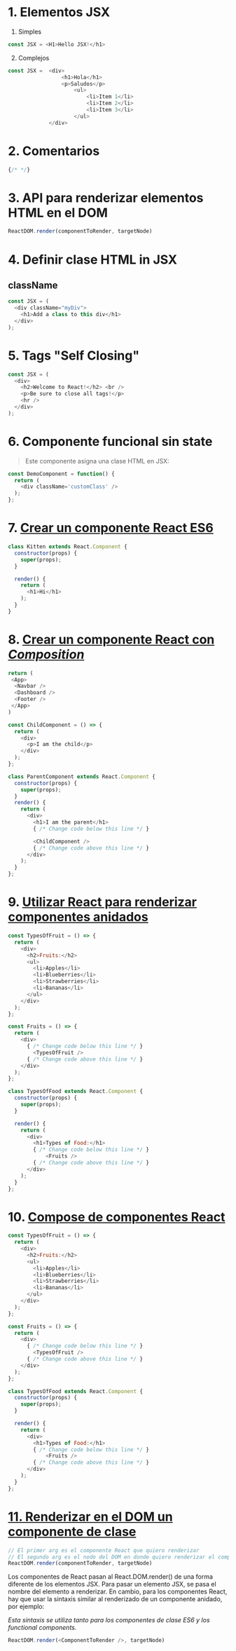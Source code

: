 # 1. Elementos JSX

1. Simples

```js
const JSX = <H1>Hello JSX!</h1>
```


2. Complejos

```js
const JSX =  <div>
                 <h1>Hola</h1>
                 <p>Saludos</p>
                     <ul>
                         <li>Item 1</li>
                         <li>Item 2</li>
                         <li>Item 3</li>
                     </ul>
             </div>
```

# 2. Comentarios

```js
{/* */}
```

# 3. API para renderizar elementos HTML en el DOM

```js
ReactDOM.render(componentToRender, targetNode)
```

# 4. Definir clase HTML in JSX

## className
```js
const JSX = (
  <div className="myDiv">
    <h1>Add a class to this div</h1>
  </div>
);
```

# 5. Tags "Self Closing"

```js
const JSX = (
  <div>
    <h2>Welcome to React!</h2> <br />
    <p>Be sure to close all tags!</p>
    <hr />
  </div>
);
```

# 6. Componente funcional sin state

> Este componente asigna una clase HTML en JSX:
```js
const DemoComponent = function() {
  return (
    <div className='customClass' />
  );
};
```

# 7. [Crear un componente React ES6](https://github.com/nvizcarra/FCC_Exercises/blob/ef03cb240d1388345e06c8c5cb137d169d1fdd22/03%20Front_End_Development_Libraries/React/08%20Create%20a%20React%20Component.md)

```js
class Kitten extends React.Component {
  constructor(props) {
    super(props);
  }

  render() {
    return (
      <h1>Hi</h1>
    );
  }
}
```

# 8. [Crear un componente React con *Composition*](https://github.com/nvizcarra/FCC_Exercises/blob/ef03cb240d1388345e06c8c5cb137d169d1fdd22/03%20Front_End_Development_Libraries/React/09%20Create%20a%20Component%20with%20Composition.md)

```js
return (
 <App>
  <Navbar />
  <Dashboard />
  <Footer />
 </App>
)
```

```js
const ChildComponent = () => {
  return (
    <div>
      <p>I am the child</p>
    </div>
  );
};

class ParentComponent extends React.Component {
  constructor(props) {
    super(props);
  }
  render() {
    return (
      <div>
        <h1>I am the parent</h1>
        { /* Change code below this line */ }

        <ChildComponent />
        { /* Change code above this line */ }
      </div>
    );
  }
};
```

# 9. [Utilizar React para renderizar componentes anidados](https://github.com/nvizcarra/FCC_Exercises/blob/ef03cb240d1388345e06c8c5cb137d169d1fdd22/03%20Front_End_Development_Libraries/React/10%20Use%20React%20to%20Render%20Nested%20Components.md)

```js
const TypesOfFruit = () => {
  return (
    <div>
      <h2>Fruits:</h2>
      <ul>
        <li>Apples</li>
        <li>Blueberries</li>
        <li>Strawberries</li>
        <li>Bananas</li>
      </ul>
    </div>
  );
};

const Fruits = () => {
  return (
    <div>
      { /* Change code below this line */ }
        <TypesOfFruit />
      { /* Change code above this line */ }
    </div>
  );
};

class TypesOfFood extends React.Component {
  constructor(props) {
    super(props);
  }

  render() {
    return (
      <div>
        <h1>Types of Food:</h1>
        { /* Change code below this line */ }
            <Fruits />
        { /* Change code above this line */ }
      </div>
    );
  }
};
```

# 10. [Compose de componentes React](https://github.com/nvizcarra/FCC_Exercises/blob/ef03cb240d1388345e06c8c5cb137d169d1fdd22/03%20Front_End_Development_Libraries/React/11%20Compose%20React%20Components.md)

```js
const TypesOfFruit = () => {
  return (
    <div>
      <h2>Fruits:</h2>
      <ul>
        <li>Apples</li>
        <li>Blueberries</li>
        <li>Strawberries</li>
        <li>Bananas</li>
      </ul>
    </div>
  );
};

const Fruits = () => {
  return (
    <div>
      { /* Change code below this line */ }
        <TypesOfFruit />
      { /* Change code above this line */ }
    </div>
  );
};

class TypesOfFood extends React.Component {
  constructor(props) {
    super(props);
  }

  render() {
    return (
      <div>
        <h1>Types of Food:</h1>
        { /* Change code below this line */ }
            <Fruits />
        { /* Change code above this line */ }
      </div>
    );
  }
};
```

# [11. Renderizar en el DOM un componente de clase](https://github.com/nvizcarra/FCC_Exercises/blob/ef03cb240d1388345e06c8c5cb137d169d1fdd22/03%20Front_End_Development_Libraries/React/12%20Render%20a%20Class%20Component%20to%20the%20DOM.md)

```js
// El primer arg es el componente React que quiero renderizar
// El segundo arg es el nodo del DOM en donde quiero renderizar el componente
ReactDOM.render(componentToRender, targetNode)
```
Los componentes de React pasan al React.DOM.render() de una forma diferente de los elementos JSX. Para pasar un elemento JSX, se pasa el nombre del elemento a renderizar. En cambio, para los componentes React, hay que usar la sintaxis similar al renderizado de un componente anidado, por ejemplo:

*Esta sintaxis se utiliza tanto para los componentes de clase ES6 y los functional components.*

```js
ReactDOM.render(<ComponentToRender />, targetNode)
```
